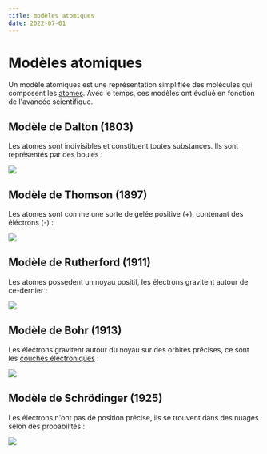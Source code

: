 ```yaml
---
title: modèles atomiques
date: 2022-07-01
---
```


# Modèles atomiques
Un modèle atomiques est une représentation simplifiée des molécules qui composent les [atomes](chimie/atome.md). Avec le temps, ces modèles ont évolué en fonction de l'avancée scientifique.

## Modèle de Dalton (1803)
Les atomes sont indivisibles et constituent toutes substances. Ils sont représentés par des boules :

![](modele-dalton.png)

## Modèle de Thomson (1897)
Les atomes sont comme une sorte de gelée positive (+), contenant des éléctrons (-) :

![](modele-thomson.png)

## Modèle de Rutherford (1911)
Les atomes possèdent un noyau positif, les électrons gravitent autour de ce-dernier :

![](modele-rutherford.png)

## Modèle de Bohr (1913)
Les électrons gravitent autour du noyau sur des orbites précises, ce sont les [couches électroniques](pages/chimie/couches%20électroniques.md) :

![](modele-bohr.png)

## Modèle de Schrödinger (1925)
Les électrons n'ont pas de position précise, ils se trouvent dans des nuages selon des probabilités :

![](modele-schrodinger.png)